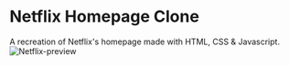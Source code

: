 # Netflix Homepage Clone
A recreation of Netflix's homepage made with HTML, CSS & Javascript.
![Netflix-preview](https://user-images.githubusercontent.com/103478582/207741549-126b57c7-adf9-4572-abc3-5a5d5c0067d1.png)
